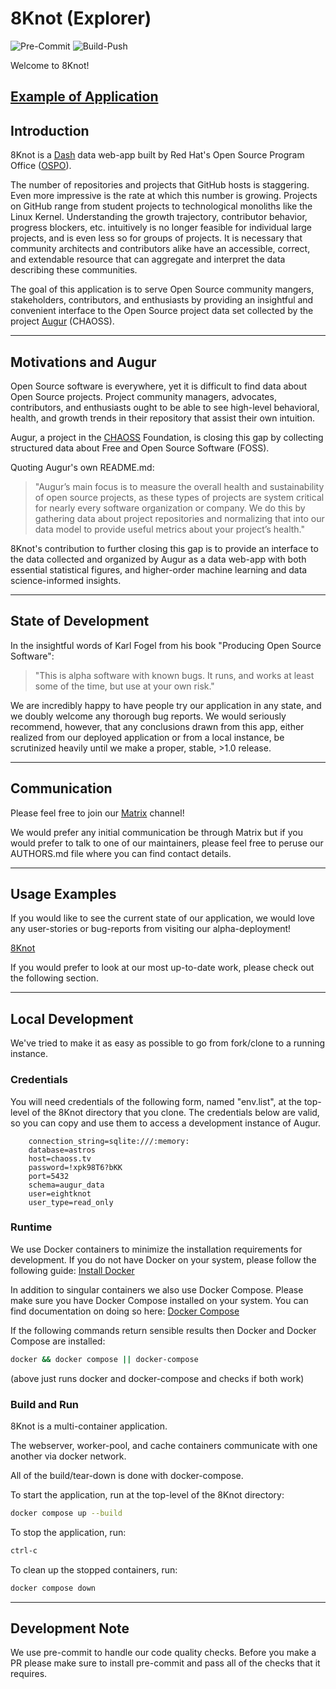 # 8Knot (Explorer)

![Pre-Commit](https://github.com/JamesKunstle/explorer/actions/workflows/pre-commit.yml/badge.svg)
![Build-Push](https://github.com/JamesKunstle/explorer/actions/workflows/build-push-quay.yml/badge.svg)

Welcome to 8Knot!

[Example of Application](https://eightknot.osci.io/)
---

## Introduction

8Knot is a [Dash](https://dash.plotly.com/) data web-app built by Red Hat's Open Source Program Office ([OSPO](https://www.redhat.com/en/blog/channel/red-hat-open-source-program-office)).

The number of repositories and projects that GitHub hosts is staggering. Even more impressive is the rate at which this number is growing.
Projects on GitHub range from student projects to technological monoliths like the
Linux Kernel. Understanding the growth trajectory, contributor behavior, progress blockers, etc. intuitively is no longer feasible for individual
large projects, and is even less so for groups of projects. It is necessary that community architects and contributors alike have an accessible,
correct, and extendable resource that can aggregate and interpret the data describing these communities.

The goal of this application is to serve Open Source community mangers, stakeholders, contributors, and enthusiasts by
providing an insightful and convenient interface to the Open Source project data set collected by the project [Augur](https://github.com/chaoss/augur) (CHAOSS).

---

## Motivations and Augur

Open Source software is everywhere, yet it is difficult to find data about Open Source projects. Project community managers, advocates, contributors, and enthusiasts ought to be able to see high-level behavioral, health, and growth trends in their repository that assist their own intuition.

Augur, a project in the [CHAOSS](https://chaoss.community/) Foundation, is closing this gap by collecting structured data about Free and Open Source Software (FOSS).

Quoting Augur's own README.md:

>"Augur’s main focus is to measure the overall health and sustainability of open source projects, as these types of projects are system critical for nearly every software organization or company.
>We do this by gathering data about project repositories and normalizing that into our data model to provide useful metrics about your project’s health."

8Knot's contribution to further closing this gap is to provide an interface to the data collected and organized by Augur as a data web-app with both essential statistical figures,
and higher-order machine learning and data science-informed insights.

---

## State of Development

In the insightful words of Karl Fogel from his book "Producing Open Source Software":

> "This is alpha software with known bugs. It runs, and works at least some of the time, but use at your own risk."

We are incredibly happy to have people try our application in any state, and we doubly welcome any thorough bug reports.
We would seriously recommend, however, that any conclusions drawn from this app, either realized from our deployed application or
from a local instance, be scrutinized heavily until we make a proper, stable, >1.0 release.

---

## Communication

Please feel free to join our [Matrix](https://matrix.to/#/#sandiego-rh:matrix.org) channel!

We would prefer any initial communication be through Matrix but if you would prefer to talk to one of our maintainers, please feel free to peruse our AUTHORS.md file where you can find contact details.

---

## Usage Examples

If you would like to see the current state of our application, we would love any user-stories or bug-reports from visiting our alpha-deployment!

[8Knot](https://eightknot.osci.io/)

If you would prefer to look at our most up-to-date work, please check out the following section.

---

## Local Development

We've tried to make it as easy as possible to go from fork/clone to a running instance.

### Credentials

You will need credentials of the following form, named "env.list", at the top-level of the 8Knot directory that you clone.
The credentials below are valid, so you can copy and use them to access a development instance of Augur.

```
    connection_string=sqlite:///:memory:
    database=astros
    host=chaoss.tv
    password=!xpk98T6?bKK
    port=5432
    schema=augur_data
    user=eightknot
    user_type=read_only
```

### Runtime

We use Docker containers to minimize the installation requirements for development. If you do not have Docker on your system, please follow the following guide: [Install Docker](https://docs.docker.com/engine/install/)

In addition to singular containers we also use Docker Compose. Please make sure you have Docker Compose installed on your system. You can find documentation on doing so here: [Docker Compose](https://docs.docker.com/compose/install/)

If the following commands return sensible results then Docker and Docker Compose are installed:

```bash
docker && docker compose || docker-compose
```

(above just runs docker and docker-compose and checks if both work)

### Build and Run 

8Knot is a multi-container application. 

The webserver, worker-pool, and cache containers communicate with one another via docker network.

All of the build/tear-down is done with docker-compose.

To start the application, run at the top-level of the 8Knot directory:

```bash
docker compose up --build
```

To stop the application, run:

```bash
ctrl-c
```

To clean up the stopped containers, run:

```bash
docker compose down
```

---

## Development Note

We use pre-commit to handle our code quality checks. Before you make a PR please make sure to install pre-commit and pass all of the checks that it requires.

